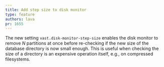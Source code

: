 ```yaml
---
title: Add step size to disk monitor
type: feature
authors: lava
pr: 1655
---
```


The new setting `vast.disk-monitor-step-size` enables the disk monitor
to remove *N* partitions at once before re-checking if the new size of the
database directory is now small enough. This is useful when checking the size
of a directory is an expensive operation itself, e.g., on compressed
filesystems.

